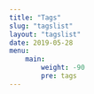 ```yaml
---
title: "Tags"
slug: "tagslist"
layout: "tagslist"
date: 2019-05-28
menu:
    main:
        weight: -90
        pre: tags
---
```

